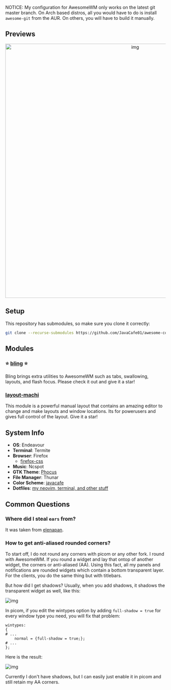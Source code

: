 NOTICE: My configuration for AwesomeWM only works on the latest git master branch. On Arch based distros, all you would have to do is install `awesome-git` from the AUR. On others, you will have to build it manually.


## Previews

<p align="center">
<img src="https://github.com/JavaCafe01/awesome-config/blob/master/images/rice.png" alt="img" align="center" width="800px">
</p>



## Setup
This repository has submodules, so make sure you clone it correctly:
```bash
git clone --recurse-submodules https://github.com/JavaCafe01/awesome-config.git ~/.config/awesome
```

## Modules
### :star: [bling](https://github.com/Nooo37/bling) :star:
Bling brings extra utilities to AwesomeWM such as tabs, swallowing, layouts, and flash focus. Please check it out and give it a star!

### [layout-machi](https://github.com/xinhaoyuan/layout-machi)
This module is a powerful manual layout that contains an amazing editor to change and make layouts and window locations. Its for powerusers and gives full control of the layout. Give it a star!

## System Info
+ **OS**: Endeavour
+ **Terminal**: Termite
+ **Browser**: Firefox
    + [firefox-css](https://github.com/JavaCafe01/firefox-css)
+ **Music**: Ncspot
+ **GTK Theme**: [Phocus](https://github.com/JavaCafe01/phocus)
+ **File Manager**: Thunar
+ **Color Scheme**: [javacafe](https://github.com/JavaCafe01/javacafe.vim)
+ **Dotfiles**: [my neovim, terminal, and other stuff](https://github.com/JavaCafe01/dotfiles)

## Common Questions

### Where did I steal `ears` from?
It was taken from [elenapan](https://github.com/elenapan/dotfiles).

### How to get anti-aliased rounded corners?
To start off, I do not round any corners with picom or any other fork. I round with AwesomeWM. If you round a widget and lay that ontop of another widget, the corners or anti-aliased (AA). Using this fact, all my panels and notifications are rounded widgets which contain a bottom transparent layer. For the clients, you do the same thing but with titlebars. 

But how did I get shadows? Usually, when you add shadows, it shadows the transparent widget as well, like this: 

<img src="https://github.com/JavaCafe01/awesome-config/blob/master/images/round_transparent.png" alt="img">

In picom, if you edit the wintypes option by adding `full-shadow = true` for every window type you need, you will fix that problem:

```
wintypes:
{
# ...
    normal = {full-shadow = true;};
# ...
};
```

Here is the result:

<img src="https://github.com/JavaCafe01/awesome-config/blob/master/images/round_shadow.png" alt="img">

Currently I don't have shadows, but I can easily just enable it in picom and still retain my AA corners.
